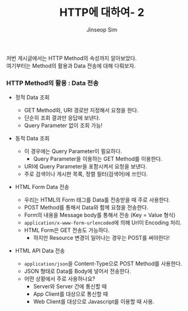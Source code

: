 ﻿---
layout: post
title: "HTTP에 대하여- 2"
categories: Springboot
tags: [java]
author:
  - Jinseop Sim
---
저번 게시글에서는 HTTP Method의 속성까지 알아보았다.  
여기부터는 Method의 활용과 Data 전송에 대해 다뤄보자.  

### HTTP Method의 활용 : Data 전송
- 정적 Data 조회
  - GET Method와, URI 경로만 지정해서 요청을 한다.
  - 단순히 조회 결과만 응답에 보낸다.
  - Query Parameter 없이 조회 가능!
- 동적 Data 조회
  - 이 경우에는 Query Parameter이 필요하다.
    - Query Parameter을 이용하는 GET Method를 이용한다.
  - URI에 Query Parameter을 포함시켜서 요청을 보낸다.
  - 주로 검색이나 게시판 목록, 정렬 필터(검색어)에 쓰인다.

- HTML Form Data 전송
  - 우리는 HTML의 Form 태그를 Data를 전송받을 때 주로 사용한다.
  - POST Method를 통해서 Data와 함께 요청을 전송한다.
  - Form의 내용을 Message body를 통해서 전송 (Key = Value 형식)
  - ```application/x-www-form-urlencoded```에 의해 Url이 Encoding 처리.
  - HTML Form은 GET 전송도 가능하다.
    - 하지만 Resource 변경이 일어나는 경우는 POST를 써야한다!
- HTML API Data 전송
  - ```application/json```을 Content-Type으로 POST Method를 사용한다.
  - JSON 형태로 Data를 Body에 넣어서 전송한다.
  - 어떤 상황에서 주로 사용하나요?
    - Server와 Server 간에 통신할 때
    - App Client를 대상으로 통신할 때
    - Web Client를 대상으로 Javascript를 이용할 때 사용.